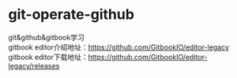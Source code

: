 # git-operate-github
git&github&gitbook学习<br/>
gitbook editor介绍地址：https://github.com/GitbookIO/editor-legacy <br/>
gitbook editor下载地址：https://github.com/GitbookIO/editor-legacy/releases
